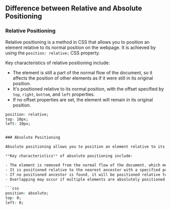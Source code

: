 <!-- TASK 2 Problem Statement 
Explain the difference between Absolute and Relative positioning. -->


## Difference between Relative and Absolute Positioning

### Relative Positioning

Relative positioning is a method in CSS that allows you to position an element relative to its normal position on the webpage. It is achieved by using the `position: relative;` CSS property. 

Key characteristics of relative positioning include:

- The element is still a part of the normal flow of the document, so it affects the position of other elements as if it were still in its original position.
- It's positioned relative to its normal position, with the offset specified by `top`, `right`, `bottom`, and `left` properties.
- If no offset properties are set, the element will remain in its original position.

```css
position: relative;
top: 10px;
left: 10px;


### Absolute Positioning

Absolute positioning allows you to position an element relative to its nearest positioned ancestor (an element with a specified `position` attribute other than `static`). It is achieved by using the `position: absolute;` CSS property.

**Key characteristics** of absolute positioning include:

- The element is removed from the normal flow of the document, which means it does not affect the position of other elements.
- It is positioned relative to the nearest ancestor with a specified position (if none, it uses the initial containing block, usually the viewport).
- If no positioned ancestor is found, it will be positioned relative to the initial containing block (viewport).
- Overlapping may occur if multiple elements are absolutely positioned in the same area.

```css
position: absolute;
top: 0;
left: 0;
